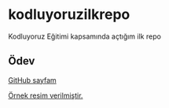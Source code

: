 # kodluyoruzilkrepo
Kodluyoruz Eğitimi kapsamında açtığım ilk repo
## Ödev

[GitHub sayfam](https://github.com/deryatas "GitHub Sayfam")

[Örnek resim verilmiştir.](analog.jpg "Github")




